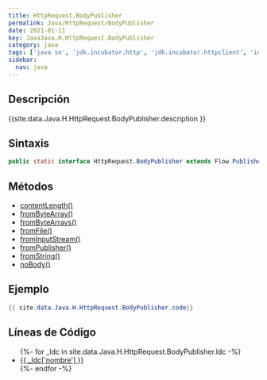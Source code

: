 ```yaml
---
title: HttpRequest.BodyPublisher
permalink: Java/HttpRequest/BodyPublisher
date: 2021-01-11
key: JavaJava.H.HttpRequest.BodyPublisher
category: java
tags: ['java se', 'jdk.incubator.http', 'jdk.incubator.httpclient', 'interface java', 'Java 1.0']
sidebar: 
  nav: java
---
```


## Descripción
{{site.data.Java.H.HttpRequest.BodyPublisher.description }}

## Sintaxis
~~~java
public static interface HttpRequest.BodyPublisher extends Flow.Publisher<ByteBuffer>
~~~

## Métodos
* [contentLength()](/Java/HttpRequest/BodyPublisher/contentLength)
* [fromByteArray()](/Java/HttpRequest/BodyPublisher/fromByteArray)
* [fromByteArrays()](/Java/HttpRequest/BodyPublisher/fromByteArrays)
* [fromFile()](/Java/HttpRequest/BodyPublisher/fromFile)
* [fromInputStream()](/Java/HttpRequest/BodyPublisher/fromInputStream)
* [fromPublisher()](/Java/HttpRequest/BodyPublisher/fromPublisher)
* [fromString()](/Java/HttpRequest/BodyPublisher/fromString)
* [noBody()](/Java/HttpRequest/BodyPublisher/noBody)

## Ejemplo
~~~java
{{ site.data.Java.H.HttpRequest.BodyPublisher.code}}
~~~

## Líneas de Código
<ul>
{%- for _ldc in site.data.Java.H.HttpRequest.BodyPublisher.ldc -%}
   <li>
       <a href="{{_ldc['url'] }}">{{ _ldc['nombre'] }}</a>
   </li>
{%- endfor -%}
</ul>
